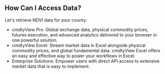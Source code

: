 ## How Can I Access Data?

Let's retrieve NDVI data for your county:
* cmdtyView Pro: Global exchange data, physical commodity prices, futures execution, and advanced analytics delivered to your browser in one powerful solution.
* cmdtyView Excel: Stream market data in Excel alongside physical commodity prices, and global fundamental data. cmdtyView Excel offers an easy and effective way to power your workflows in Excel.
* Enterprise Solutions: Empower users with direct API access to extensive market data that is easy to implement.
